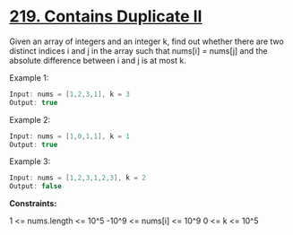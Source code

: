 # [219. Contains Duplicate II](https://leetcode.com/problems/contains-duplicate-ii/)

Given an array of integers and an integer k, find out whether there are two distinct indices i and j in the array such that nums[i] = nums[j] and the absolute difference between i and j is at most k.


Example 1:

```c
Input: nums = [1,2,3,1], k = 3
Output: true
```
Example 2:

```c
Input: nums = [1,0,1,1], k = 1
Output: true
```

Example 3:

```c
Input: nums = [1,2,3,1,2,3], k = 2
Output: false
```

**Constraints:**

1 <= nums.length <= 10^5
-10^9 <= nums[i] <= 10^9
0 <= k <= 10^5
